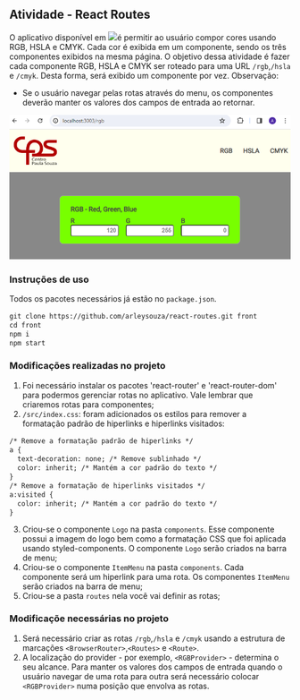 ## Atividade - React Routes

O aplicativo disponível em ![](https://github.com/arleysouza/react-context-styled)é permitir ao usuário compor cores usando RGB, HSLA e CMYK. Cada cor é exibida em um componente, sendo os três componentes exibidos na mesma página. 
O objetivo dessa atividade é fazer cada componente RGB, HSLA e CMYK ser roteado para uma URL `/rgb`,`/hsla` e `/cmyk`. Desta forma, será exibido um componente por vez.
Observação:
- Se o usuário navegar pelas rotas através do menu, os componentes deverão manter os valores dos campos de entrada ao retornar. 

![](https://github.com/arleysouza/react-routes/blob/main/images/front.png)

### Instruções de uso
Todos os pacotes necessários já estão no `package.json`.
```
git clone https://github.com/arleysouza/react-routes.git front
cd front
npm i
npm start
```

### Modificações realizadas no projeto

1. Foi necessário instalar os pacotes 'react-router' e 'react-router-dom' para podermos gerenciar rotas no aplicativo. Vale lembrar que criaremos rotas para componentes;
2. `/src/index.css`: foram adicionados os estilos para remover a formatação padrão de hiperlinks e hiperlinks visitados:
```
/* Remove a formatação padrão de hiperlinks */
a {
  text-decoration: none; /* Remove sublinhado */
  color: inherit; /* Mantém a cor padrão do texto */
}
/* Remove a formatação de hiperlinks visitados */
a:visited {
  color: inherit; /* Mantém a cor padrão do texto */
}
```
3. Criou-se o componente `Logo` na pasta `components`. Esse componente possui a imagem do logo bem como a formatação CSS que foi aplicada usando styled-components. O componente `Logo` serão criados na barra de menu;
4. Criou-se o componente `ItemMenu` na pasta `components`. Cada componente será um hiperlink para uma rota. Os componentes `ItemMenu` serão criados na barra de menu;
5. Criou-se a pasta `routes` nela você vai definir as rotas;

### Modificaçõe necessárias no projeto
1. Será necessário criar as rotas `/rgb`,`/hsla` e `/cmyk` usando a estrutura de marcações `<BrowserRouter>`,`<Routes>` e `<Route>`.
2. A localização do provider - por exemplo, `<RGBProvider>` - determina o seu alcance. Para manter os valores dos campos de entrada quando o usuário navegar de uma rota para outra será necessário colocar `<RGBProvider>` numa posição que envolva as rotas.

